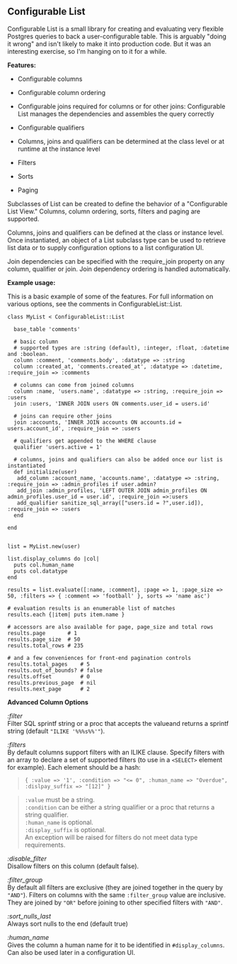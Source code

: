 Configurable List
-----------------

Configurable List is a small library for creating and evaluating very flexible Postgres queries to back a user-configurable table. This is arguably "doing it wrong" and isn't likely to make it into production code. But it was an interesting exercise, so I'm hanging on to it for a while.

**Features:**

*  Configurable columns

*  Configurable column ordering

*  Configurable joins required for columns or for other joins: Configurable List manages the dependencies and assembles the query correctly 

*  Configurable qualifiers 

*  Columns, joins and qualifiers can be determined at the class level or at runtime at the instance level

*  Filters 

*  Sorts

*  Paging 

Subclasses of List can be created to define the behavior of a "Configurable List View." Columns, column ordering, sorts, filters and paging are supported.

Columns, joins and qualifiers can be defined at the class or instance level. Once instantiated, an object of a List subclass type can be used to  retrieve list data or to supply configuration options to a list configuration UI. 

Join dependencies can be specified with the :require_join property on any column, qualifier or join. Join dependency ordering is handled automatically. 

**Example usage:**

This is a basic example of some of the features. For full information on various options, see the comments in ConfigurableList::List.

    class MyList < ConfigurableList::List

      base_table 'comments'

      # basic column
      # supported types are :string (default), :integer, :float, :datetime and :boolean.  
      column :comment, 'comments.body', :datatype => :string
      column :created_at, 'comments.created_at', :datatype => :datetime, :require_join => :comments

      # columns can come from joined columns
      column :name, 'users.name', :datatype => :string, :require_join => :users
      join :users, 'INNER JOIN users ON comments.user_id = users.id'

      # joins can require other joins
      join :accounts, 'INNER JOIN accounts ON accounts.id = users.account_id', :require_join => :users

      # qualifiers get appended to the WHERE clause
      qualifier 'users.active = 1'

      # columns, joins and qualifiers can also be added once our list is instantiated
      def initialize(user)
       add_column :account_name, 'accounts.name', :datatype => :string, :require_join => :admin_profiles if user.admin?
       add_join :admin_profiles, 'LEFT OUTER JOIN admin_profiles ON admin_profiles.user_id = user.id', :require_join =>:users   
       add_qualifier sanitize_sql_array(["users.id = ?",user.id]), :require_join => :users
      end

    end

    
    list = MyList.new(user)

    list.display_columns do |col|
      puts col.human_name
      puts col.datatype
    end

    results = list.evaluate([:name, :comment], :page => 1, :page_size => 50, :filters => { :comment => 'football' }, sorts => 'name asc')

    # evaluation results is an enumerable list of matches
    results.each {|item| puts item.name }

    # accessors are also available for page, page_size and total rows
    results.page       # 1
    results.page_size  # 50
    results.total_rows # 235

    # and a few conveniences for front-end pagination controls
    results.total_pages    # 5
    results.out_of_bounds? # false
    results.offset         # 0
    results.previous_page  # nil
    results.next_page      # 2

**Advanced Column Options**

*:filter*  
Filter SQL sprintf string or a proc that accepts the valueand returns a sprintf string (default `"ILIKE '%%%s%%'"`).

*:filters*  
By default columns support filters with an ILIKE clause. Specify filters with an array to declare a set of supported filters (to use in a `<SELECT>` element for example). Each element should be a hash:
> `{ :value => '1', :condition => "<= 0", :human_name => "Overdue", :dislpay_suffix => "[12]" }` 

>  `:value` must be a string.  
>  `:condition` can be either a string qualifier or a proc that returns a string qualifier.  
>  `:human_name` is optional.  
>  `:display_suffix` is optional.  
An exception will be raised for filters do not meet data type requirements.

*:disable_filter*  
Disallow filters on this column (default false).

*:filter_group*  
By default all filters are exclusive (they are joined together in the query by `"AND"`). Filters on columns with the same `:filter_group` value are inclusive. They are joined by `"OR"` before joining to other specified filters with `"AND"`.

*:sort_nulls_last*  
Always sort nulls to the end (default true)

*:human_name*  
Gives the column a human name for it to be identified in `#display_columns`. Can also be used later in a configuration UI. 
